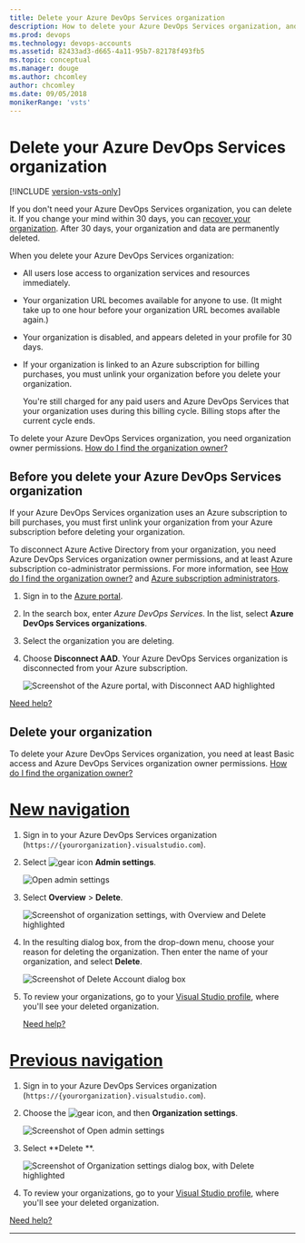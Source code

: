 ```yaml
---
title: Delete your Azure DevOps Services organization
description: How to delete your Azure DevOps Services organization, and what happens to users when you do.
ms.prod: devops
ms.technology: devops-accounts
ms.assetid: 82433ad3-d665-4a11-95b7-82178f493fb5
ms.topic: conceptual
ms.manager: douge
ms.author: chcomley
author: chcomley
ms.date: 09/05/2018
monikerRange: 'vsts'
---
```


# Delete your Azure DevOps Services organization

[!INCLUDE [version-vsts-only](../../_shared/version-vsts-only.md)]

If you don't need your Azure DevOps Services organization, you can delete it. If you change your mind within 30 days, you can [recover your organization](recover-your-vsts-organization.md).
After 30 days, your organization and data are permanently deleted.

When you delete your Azure DevOps Services organization:

* All users lose access to organization services and resources immediately.

* Your organization URL becomes available for anyone to use. (It might take up to one hour before your organization URL becomes available again.)

* Your organization is disabled, and appears deleted in your profile for 30 days.

* If your organization is linked to an Azure subscription for billing purchases, you must unlink your organization before you delete your organization.

  You're still charged for any paid users and Azure DevOps Services that your organization uses during this billing cycle. Billing stops after the current cycle ends.

To delete your Azure DevOps Services organization, you need organization owner permissions. [How do I find the organization owner?](faq-delete-restore-vsts-organization.md#find-owner)

## Before you delete your Azure DevOps Services organization

If your Azure DevOps Services organization uses an Azure subscription to bill purchases, you must first unlink your organization from your Azure subscription before deleting your organization.

To disconnect Azure Active Directory from your organization, you need Azure DevOps Services organization owner permissions, and at least Azure subscription co-administrator permissions. For more information, see [How do I find the organization owner?](faq-delete-restore-vsts-organization.md#find-owner) and [Azure subscription administrators](https://azure.microsoft.com/documentation/articles/billing-add-change-azure-subscription-administrator/).

1. Sign in to the [Azure portal](https://portal.azure.com).
2. In the search box, enter *Azure DevOps Services*. In the list, select **Azure DevOps Services organizations**.
3. Select the organization you are deleting.
4. Choose **Disconnect AAD**. Your Azure DevOps Services organization is disconnected from your Azure subscription.

   ![Screenshot of the Azure portal, with Disconnect AAD highlighted](_img/delete-organization/app_unlinkvsoorganization2.png)

  [Need help?](faq-delete-restore-vsts-organization.md#get-support)

## Delete your organization

To delete your Azure DevOps Services organization, you need at least Basic access and Azure DevOps Services organization owner
permissions. [How do I find the organization owner?](faq-delete-restore-vsts-organization.md#find-owner)

# [New navigation](#tab/new-nav)

1. Sign in to your Azure DevOps Services organization (```https://{yourorganization}.visualstudio.com```).

2. Select ![gear icon](../../_img/icons/gear-icon.png) **Admin settings**.

    ![Open admin settings](../../_shared/_img/settings/open-admin-settings-vert.png)


3. Select **Overview** > **Delete**.

   ![Screenshot of organization settings, with Overview and Delete highlighted](_img/delete-organization/organization-overview-settings.png)

4. In the resulting dialog box, from the drop-down menu, choose your reason for deleting the organization. Then enter the name of your organization, and select **Delete**.

   ![Screenshot of Delete Account dialog box](_img/delete-organization/delete-organization-popup.png)

5. To review your organizations, go to your [Visual Studio profile](https://app.vsaex.visualstudio.com/profile/view), where you'll see your deleted organization.

   [Need help?](faq-delete-restore-vsts-organization.md#get-support)

# [Previous navigation](#tab/previous-nav)

1. Sign in to your Azure DevOps Services organization (```https://{yourorganization}.visualstudio.com```).

2. Choose the ![gear icon](../../_img/icons/gear-icon.png), and then **Organization settings**.

   ![Screenshot of Open admin settings](../../_shared/_img/settings/open-account-settings.png)

3. Select **Delete **.

   ![Screenshot of Organization settings dialog box, with Delete highlighted](_img/delete-organization/organization-overview-settings.png)

4. To review your organizations, go to your [Visual Studio profile](https://app.vsaex.visualstudio.com/profile/view), where you'll see your deleted organization.

  [Need help?](faq-delete-restore-vsts-organization.md#get-support)

---
